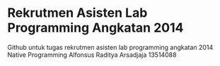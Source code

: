 # Rekrutmen Asisten Lab Programming Angkatan 2014

Github untuk tugas rekrutmen asisten lab programming angkatan 2014
Native Programming
Alfonsus Raditya Arsadjaja
13514088

